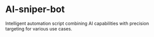 # AI-sniper-bot
Intelligent automation script combining AI capabilities with precision targeting for various use cases.
